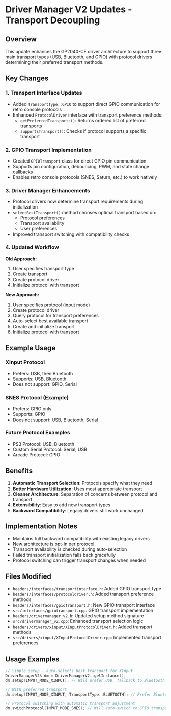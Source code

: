 # Driver Manager V2 Updates - Transport Decoupling

## Overview

This update enhances the GP2040-CE driver architecture to support three main transport types (USB, Bluetooth, and GPIO) with protocol drivers determining their preferred transport methods.

## Key Changes

### 1. Transport Interface Updates

- Added `TransportType::GPIO` to support direct GPIO communication for retro console protocols
- Enhanced `ProtocolDriver` interface with transport preference methods:
  - `getPreferredTransports()`: Returns ordered list of preferred transports
  - `supportsTransport()`: Checks if protocol supports a specific transport

### 2. GPIO Transport Implementation

- Created `GPIOTransport` class for direct GPIO pin communication
- Supports pin configuration, debouncing, PWM, and state change callbacks
- Enables retro console protocols (SNES, Saturn, etc.) to work natively

### 3. Driver Manager Enhancements

- Protocol drivers now determine transport requirements during initialization
- `selectBestTransport()` method chooses optimal transport based on:
  - Protocol preferences
  - Transport availability
  - User preferences
- Improved transport switching with compatibility checks

### 4. Updated Workflow

**Old Approach:**
1. User specifies transport type
2. Create transport
3. Create protocol driver
4. Initialize protocol with transport

**New Approach:**
1. User specifies protocol (input mode)
2. Create protocol driver
3. Query protocol for transport preferences
4. Auto-select best available transport
5. Create and initialize transport
6. Initialize protocol with transport

## Example Usage

### XInput Protocol
- Prefers: USB, then Bluetooth
- Supports: USB, Bluetooth
- Does not support: GPIO, Serial

### SNES Protocol (Example)
- Prefers: GPIO only
- Supports: GPIO
- Does not support: USB, Bluetooth, Serial

### Future Protocol Examples
- PS3 Protocol: USB, Bluetooth
- Custom Serial Protocol: Serial, USB
- Arcade Protocol: GPIO

## Benefits

1. **Automatic Transport Selection**: Protocols specify what they need
2. **Better Hardware Utilization**: Uses most appropriate transport
3. **Cleaner Architecture**: Separation of concerns between protocol and transport
4. **Extensibility**: Easy to add new transport types
5. **Backward Compatibility**: Legacy drivers still work unchanged

## Implementation Notes

- Maintains full backward compatibility with existing legacy drivers
- New architecture is opt-in per protocol
- Transport availability is checked during auto-selection
- Failed transport initialization falls back gracefully
- Protocol switching can trigger transport changes when needed

## Files Modified

- `headers/interfaces/transportinterface.h`: Added GPIO transport type
- `headers/interfaces/protocoldriver.h`: Added transport preference methods
- `headers/interfaces/gpiotransport.h`: New GPIO transport interface
- `src/interfaces/gpiotransport.cpp`: GPIO transport implementation
- `headers/drivermanager_v2.h`: Updated setup method signature
- `src/drivermanager_v2.cpp`: Enhanced transport selection logic
- `headers/drivers/xinput/XInputProtocolDriver.h`: Added transport methods
- `src/drivers/xinput/XInputProtocolDriver.cpp`: Implemented transport preferences

## Usage Examples

```cpp
// Simple setup - auto-selects best transport for XInput
DriverManagerV2& dm = DriverManagerV2::getInstance();
dm.setup(INPUT_MODE_XINPUT); // Will prefer USB, fallback to Bluetooth

// With preferred transport
dm.setup(INPUT_MODE_XINPUT, TransportType::BLUETOOTH); // Prefer Bluetooth if supported

// Protocol switching with automatic transport adjustment
dm.switchProtocol(INPUT_MODE_SNES); // Will auto-switch to GPIO transport if needed
```
